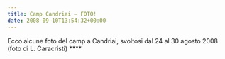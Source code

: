 ```yaml
---
title: Camp Candriai – FOTO!
date: 2008-09-10T13:54:32+00:00
---
```

Ecco alcune foto del camp a Candriai, svoltosi dal 24 al 30 agosto 2008 (foto di L. Caracristi) \*\*\*\*